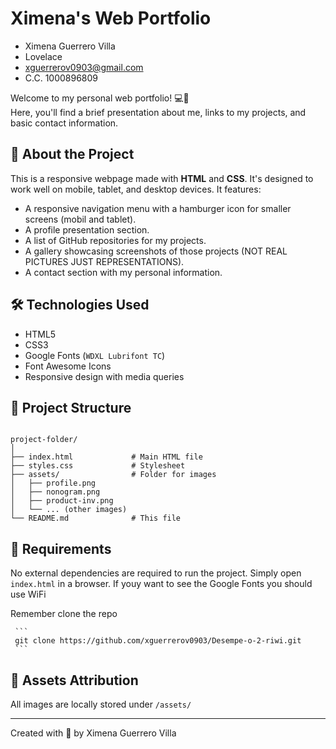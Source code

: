 # Ximena's Web Portfolio

- Ximena Guerrero Villa
- Lovelace
- xguerrerov0903@gmail.com
- C.C. 1000896809

Welcome to my personal web portfolio! 💻🌸  
Here, you'll find a brief presentation about me, links to my projects, and basic contact information.

## 🌟 About the Project

This is a responsive webpage made with **HTML** and **CSS**. It's designed to work well on mobile, tablet, and desktop devices. It features:

- A responsive navigation menu with a hamburger icon for smaller screens (mobil and tablet).
- A profile presentation section.
- A list of GitHub repositories for my projects.
- A gallery showcasing screenshots of those projects (NOT REAL PICTURES JUST REPRESENTATIONS).
- A contact section with my personal information.

## 🛠️ Technologies Used

- HTML5
- CSS3
- Google Fonts (`WDXL Lubrifont TC`)
- Font Awesome Icons
- Responsive design with media queries

## 📂 Project Structure

```

project-folder/
│
├── index.html             # Main HTML file
├── styles.css             # Stylesheet
├── assets/                # Folder for images
│   ├── profile.png
│   ├── nonogram.png
│   ├── product-inv.png
│   └── ... (other images)
└── README.md              # This file

```

## 💾 Requirements

No external dependencies are required to run the project. Simply open `index.html` in a browser. If youy want to see the Google Fonts you should use WiFi

Remember clone the repo

     ```
     git clone https://github.com/xguerrerov0903/Desempe-o-2-riwi.git
     ```


## 📸 Assets Attribution

All images are locally stored under `/assets/`

---

Created with 💖 by Ximena Guerrero Villa
